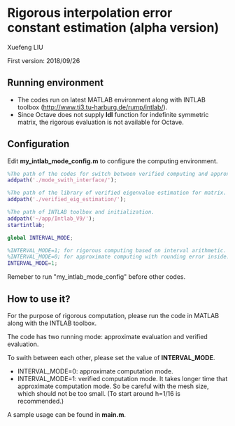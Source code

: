 # Rigorous interpolation error constant estimation (alpha version)

Xuefeng LIU

First version: 2018/09/26

## Running environment

- The codes run on latest MATLAB environment along with INTLAB toolbox (http://www.ti3.tu-harburg.de/rump/intlab/).
- Since Octave does not supply **ldl** function for indefinite symmetric matrix, the rigorous evaluation is not available for Octave.

## Configuration

Edit **my_intlab_mode_config.m** to configure the computing environment.

```matlab
%The path of the codes for switch between verified computing and approximate computing.
addpath('./mode_swith_interface/');  

%The path of the library of verified eigenvalue estimation for matrix.
addpath('./verified_eig_estimation/'); 

%The path of INTLAB toolbox and initialization.
addpath('~/app/Intlab_V9/');
startintlab;

global INTERVAL_MODE;

%INTERVAL_MODE=1; for rigorous computing based on interval arithmetic.
%INTERVAL_MODE=0; for approximate computing with rounding error inside.
INTERVAL_MODE=1;
```

Remeber to run "my_intlab_mode_config" before other codes.

## How to use it?

For the purpose of rigorous computation, please run the code in MATLAB along with the INTLAB toolbox.

The code has two running mode: approximate evaluation and verified evaluation.

To swith between each other, please set the value of  **INTERVAL_MODE**.

- INTERVAL_MODE=0: approximate computation mode.
- INTERVAL_MODE=1: verified computation mode. It takes longer time that approximate computation mode. So be careful with the mesh size, which should not be too small. (To start around h=1/16 is recommended.)

A sample usage can be found in **main.m**.
